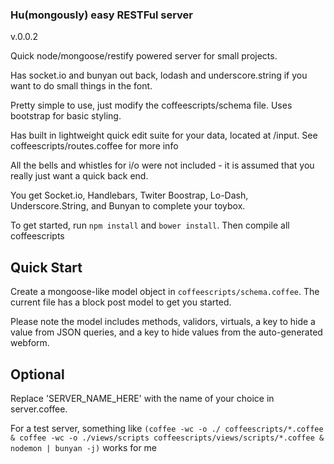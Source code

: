 ### Hu(mongously) easy RESTFul server

v.0.0.2


 
Quick node/mongoose/restify powered server for small projects.

Has socket.io and bunyan out back, lodash and underscore.string if you want to do small things in the font.


Pretty simple to use, just modify the coffeescripts/schema file.
Uses bootstrap for basic styling.

Has built in lightweight quick edit suite for your data, located at /input.
See coffeescripts/routes.coffee for more info

All the bells and whistles for i/o were not included - it is assumed that you really just want a quick back end.

You get Socket.io, Handlebars, Twiter Boostrap, Lo-Dash, Underscore.String, and Bunyan to complete your toybox.

To get started, run `npm install` and `bower install`.
Then compile all coffeescripts


Quick Start
-----------
Create a mongoose-like model object in `coffeescripts/schema.coffee`. The current file has a block post model to get you started.

Please note the model includes methods, validors, virtuals, a key to hide a value from JSON queries, and a key to hide values from the auto-generated webform.


Optional
--------
Replace 'SERVER_NAME_HERE' with the name of your choice in server.coffee.

For a test server, something like 
`(coffee -wc -o ./ coffeescripts/*.coffee & coffee -wc -o ./views/scripts coffeescripts/views/scripts/*.coffee & nodemon | bunyan -j)`
works for me